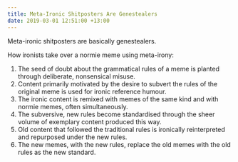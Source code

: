 ```yaml
---
title: Meta-Ironic Shitposters Are Genestealers
date: 2019-03-01 12:51:00 +13:00
---
```


Meta-ironic shitposters are basically genestealers.

How ironists take over a normie meme using meta-irony: 
1. The seed of doubt about the grammatical rules of a meme is planted through deliberate, nonsensical misuse.
2. Content primarily motivated by the desire to subvert the rules of the original meme is used for ironic reference humour.
3. The ironic content is remixed with memes of the same kind and with normie memes, often simultaneously.
4. The subversive, new rules become standardised through the sheer volume of exemplary content produced this way.
5. Old content that followed the traditional rules is ironically reinterpreted and repurposed under the new rules.
6. The new memes, with the new rules, replace the old memes with the old rules as the new standard.
